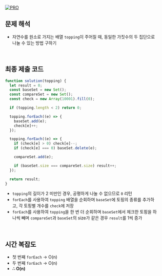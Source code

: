 [![PRO]][Link]

## 문제 해석

- 자연수를 원소로 가지는 배열 `topping`이 주어질 때, 동일한 가짓수의 두 집단으로 나눌 수 있는 방법 구하기

<br/>

## 최종 제출 코드

```javascript
function solution(topping) {
  let result = 0;
  const baseSet = new Set();
  const compareSet = new Set();
  const check = new Array(10001).fill(0);

  if (topping.length < 2) return 0;

  topping.forEach((e) => {
    baseSet.add(e);
    check[e]++;
  });

  topping.forEach((e) => {
    if (check[e] > 0) check[e]--;
    if (check[e] === 0) baseSet.delete(e);

    compareSet.add(e);

    if (baseSet.size === compareSet.size) result++;
  });

  return result;
}
```

- `topping`의 길이가 2 미만인 경우, 공평하게 나눌 수 없으므로 `0` 리턴
- `forEach`를 사용하여 `topping` 배열을 순회하며 `baseSet`에 토핑의 종류를 추가하고, 각 토핑별 개수를 `check`에 저장
- `forEach`를 사용하여 `topping`을 한 번 더 순회하며 `baseSet`에서 체크한 토핑을 하나씩 빼며 `compareSet`과 `baseSet`의 size가 같은 경우 `result`를 1씩 증가

<br/>

## 시간 복잡도

- 첫 번째 `forEach` -> O(n)
- 두 번째 `forEach` -> O(n)
- **∴ O(n)**

<!---------------------------------------------------------------------------->

[PRO]: https://github.com/GoSSaChin/algorithm-js/assets/107768516/67c43b52-bc3f-4571-a249-5519021afbb0
[Link]: https://school.programmers.co.kr/learn/courses/30/lessons/132265
